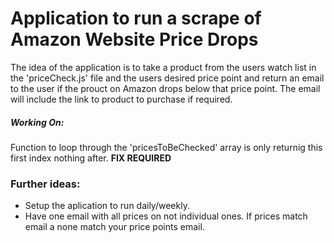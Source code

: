 # Application to run a scrape of Amazon Website Price Drops

The idea of the application is to take a product from the users watch list
in the 'priceCheck.js' file and the users desired price point and return an email to the user 
if the prouct on Amazon drops below that price point. The email will include the link to product 
to purchase if required.

##### Working On:

Function to loop through the 'pricesToBeChecked' array is only returnig this first index nothing after.
    **FIX REQUIRED**


### Further ideas:

- Setup the aplication to run daily/weekly. 
- Have one email with all prices on not individual ones. If prices match email a none match your price points email.